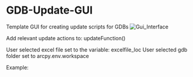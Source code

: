 # GDB-Update-GUI
Template GUI for creating update scripts for GDBs
![Gui_Interface](https://i.imgur.com/63oVc9r.png)

Add relevant update actions to: updateFunction()

User selected excel file set to the variable: excelfile_loc
User selected gdb folder set to arcpy.env.workspace

Example:
